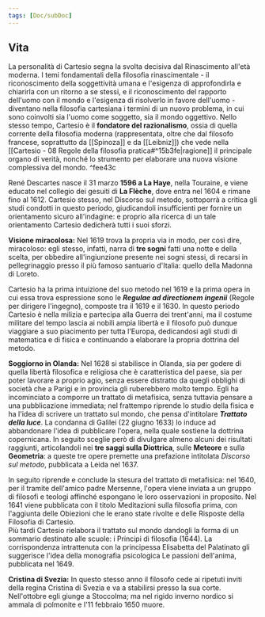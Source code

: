 ```yaml
---
tags: [Doc/subDoc]
---
```


## Vita
La personalità di Cartesio segna la svolta decisiva dal Rinascimento all'età moderna. I temi  fondamentali della filosofia rinascimentale - il riconoscimento della soggettività umana e l'esigenza di approfondirla e chiarirla con un ritorno a se stessi, e il riconoscimento del rapporto dell'uomo con il mondo e l'esigenza di risolverlo in favore dell'uomo - diventano nella filosofia cartesiana i termini di un nuovo problema, in cui sono coinvolti sia l'uomo come soggetto, sia il mondo oggettivo. Nello stesso tempo, Cartesio è il **fondatore del razionalismo**, ossia di quella corrente della filosofia moderna (rappresentata, oltre che dal filosofo francese, soprattutto da [[Spinoza]] e da [[Leibniz]]) che vede nella [[Cartesio - 08 Regole della filosofia pratica#^15b3fe|ragione]] il principale organo di verità, nonché lo strumento per elaborare una nuova visione complessiva del mondo.   ^fee43c

René Descartes nasce il 31 marzo **1596 a La Haye**, nella Touraine, e viene educato nel collegio dei gesuiti di **La Flèche**, dove entra nel 1604 e rimane fino al 1612. Cartesio stesso, nel Discorso sul metodo, sottoporrà a critica gli studi condotti in questo periodo, giudicandoli insufficienti per fornire un orientamento sicuro all'indagine: e proprio alla ricerca di un tale orientamento Cartesio dedicherà tutti i suoi sforzi.  

**Visione miracolosa:** Nel 1619 trova la propria via in modo, per così dire, miracoloso: egli stesso, infatti, narra di **tre sogni** fatti una notte e della scelta, per obbedire all'ingiunzione presente nei sogni stessi, di recarsi in pellegrinaggio presso il più famoso santuario d'Italia: quello della Madonna di Loreto.

Cartesio ha la prima intuizione del suo metodo nel 1619 e la prima opera in cui essa trova espressione sono le ***Regulae ad directionem ingenii*** (Regole per dirigere l'ingegno), composte tra il 1619 e il 1630. In questo periodo Cartesio è nella milizia e partecipa alla Guerra dei trent'anni, ma il costume militare del tempo lascia ai nobili ampia libertà e il filosofo può dunque viaggiare a suo piacimento per tutta l'Europa, dedicandosi agli studi di matematica e di fisica e continuando a elaborare la propria dottrina del metodo.  

**Soggiorno in Olanda:** Nel 1628 si stabilisce in Olanda, sia per godere di quella libertà filosofica e religiosa che è caratteristica del paese, sia per poter lavorare a proprio agio, senza essere distratto da quegli obblighi di società che a Parigi e in provincia gli ruberebbero molto tempo. Egli ha incominciato a comporre un trattato di metafisica, senza tuttavia pensare a una pubblicazione immediata; nel frattempo riprende lo studio della fisica e ha l'idea di scrivere un trattato sul mondo, che pensa d'intitolare ***Trattato della luce***. La condanna di Galilei (22 giugno 1633) lo induce ad abbandonare l'idea di pubblicare l'opera, nella quale sostiene la dottrina copernicana. In seguito sceglie però di divulgare almeno alcuni dei risultati raggiunti, articolandoli nei **tre saggi sulla Diottrica**, sulle **Meteore** e sulla **Geometria**: a queste tre opere premette una prefazione intitolata *Discorso sul metodo*, pubblicata a Leida nel 1637.

In seguito riprende e conclude la stesura del trattato di metafisica: nel 1640, per il tramite dell'amico padre Mersenne, l'opera viene inviata a un gruppo di filosofi e teologi affinché espongano le loro osservazioni in proposito. Nel 1641 viene pubblicata con il titolo Meditazioni sulla filosofia prima, con l'aggiunta delle Obiezioni che le erano state rivolte e delle Risposte della Filosofia di Cartesio.  
Più tardi Cartesio rielabora il trattato sul mondo dandogli la forma di un sommario destinato alle scuole: i Principi di filosofia (1644). La corrispondenza intrattenuta con la principessa Elisabetta del Palatinato gli suggerisce l'idea della monografia psicologica Le passioni dell'anima, pubblicata nel 1649.  

**Cristina di Svezia:** In questo stesso anno il filosofo cede ai ripetuti inviti della regina Cristina di Svezia e va a stabilirsi presso la sua corte. Nell'ottobre egli giunge a Stoccolma; ma nel rigido inverno nordico si ammala di polmonite e l'11 febbraio 1650 muore.